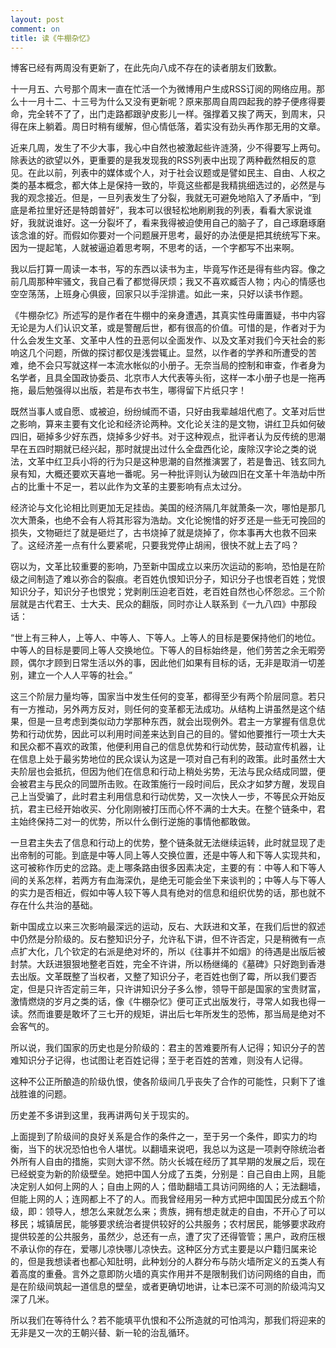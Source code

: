 ```yaml
---
layout: post
comment: on
title: 读《牛棚杂忆》
---
```


博客已经有两周没有更新了，在此先向八成不存在的读者朋友们致歉。

<!--excerpt-->

十一月五、六号那个周末一直在忙活一个为微博用户生成RSS订阅的网络应用。那么十一月十二、十三号为什么又没有更新呢？原来那周自周四起我的脖子便疼得要命，完全转不了了，出门走路都跟驴皮影儿一样。强撑着又挨了两天，到周末，只得在床上躺着。周日时稍有缓解，但心情低落，着实没有劲头再作那无用的文章。

近来几周，发生了不少大事，我心中自然也被激起些许涟漪，少不得要写上两句。除表达的欲望以外，更重要的是我发现我的RSS列表中出现了两种截然相反的意见。在此以前，列表中的媒体或个人，对于社会议题或是譬如民主、自由、人权之类的基本概念，都大体上是保持一致的，毕竟这些都是我精挑细选过的，必然是与我的观念接近。但是，一旦列表发生了分裂，我就无可避免地陷入了矛盾中，“到底是希拉里好还是特朗普好”，我本可以很轻松地刷刷我的列表，看看大家说谁好，我就说谁好。这一分裂坏了，看来我得被迫使用自己的脑子了，自己琢磨琢磨该念谁的好。而假如你要对一个问题展开思考，最好的办法便是把其统统写下来。因为一提起笔，人就被逼迫着思考啊，不思考的话，一个字都写不出来啊。

我以后打算一周读一本书，写的东西以读书为主，毕竟写作还是得有些内容。像之前几周那种牢骚文，我自己看了都觉得厌烦；我又不喜欢臧否人物；内心的情感也空空荡荡，上班身心俱疲，回家只以手淫排遣。如此一来，只好以读书作题。

《牛棚杂忆》所述写的是作者在牛棚中的亲身遭遇，其真实性毋庸置疑，书中内容无论是为人们认识文革，或是警醒后世，都有很高的价值。可惜的是，作者对于为什么会发生文革、文革中人性的丑恶何以全面发作、以及文革对我们今天社会的影响这几个问题，所做的探讨都仅是浅尝辄止。显然，以作者的学养和所遭受的苦难，绝不会只写就这样一本流水帐似的小册子。无奈当局的控制和审查，作者身为名学者，且具全国政协委员、北京市人大代表等头衔，这样一本小册子也是一拖再拖，最后勉强得以出版，若是布衣书生，哪得留下片纸只字！

既然当事人或自愿、或被迫，纷纷缄而不语，只好由我辈越俎代庖了。文革对后世之影响，算来主要有文化论和经济论两种。文化论关注的是文物，讲红卫兵如何破四旧，砸掉多少好东西，烧掉多少好书。对于这种观点，批评者认为反传统的思潮早在五四时期就已经兴起，那时就提出过什么全盘西化论，废除汉字论之类的说法，文革中红卫兵小将的行为只是这种思潮的自然推演罢了，若是鲁迅、钱玄同九泉有知，大概还要欢天喜地一番呢。另一种批评则认为破四旧在文革十年浩劫中所占的比重十不足一，若以此作为文革的主要影响有点太过分。

经济论与文化论相比则更加无足挂齿。美国的经济隔几年就萧条一次，哪怕是那几次大萧条，也绝不会有人将其形容为浩劫。文化论惋惜的好歹还是一些无可挽回的损失，文物砸烂了就是砸烂了，古书烧掉了就是烧掉了，你本事再大也救不回来了。这经济差一点有什么要紧呢，只要我党停止胡闹，很快不就上去了吗？

窃以为，文革比较重要的影响，乃至新中国成立以来历次运动的影响，恐怕是在阶级之间制造了难以弥合的裂痕。老百姓仇恨知识分子，知识分子也恨老百姓；党恨知识分子，知识分子也恨党；党剥削压迫老百姓，老百姓自然也心怀怨忿。三个阶层就是古代君王、士大夫、民众的翻版，同时亦让人联系到《一九八四》中那段话：

“世上有三种人，上等人、中等人、下等人。上等人的目标是要保持他们的地位。中等人的目标是要同上等人交换地位。下等人的目标始终是，他们劳苦之余无暇旁顾，偶尔才顾到日常生活以外的事，因此他们如果有目标的话，无非是取消一切差别，建立一个人人平等的社会。”

这三个阶层力量均等，国家当中发生任何的变革，都得至少有两个阶层同意。若只有一方推动，另外两方反对，则任何的变革都无法成功。从结构上讲虽然是这个结果，但是一旦考虑到类似动力学那种东西，就会出现例外。君主一方掌握有信息优势和行动优势，因此可以利用时间差来达到自己的目的。譬如他要推行一项士大夫和民众都不喜欢的政策，他便利用自己的信息优势和行动优势，鼓动宣传机器，让在信息上处于最劣势地位的民众误认为这是一项对自己有利的政策。此时虽然士大夫阶层也会抵抗，但因为他们在信息和行动上稍处劣势，无法与民众结成同盟，便会被君主与民众的同盟所击败。在政策施行一段时间后，民众才如梦方醒，发现自己上当受骗了，此时君主利用信息和行动优势，又一次快人一步，不等民众开始反抗，君主已经开始收买、分化刚刚被打压而心怀不满的士大夫。在整个链条中，君主始终保持二对一的优势，所以什么倒行逆施的事情他都敢做。

一旦君主失去了信息和行动上的优势，整个链条就无法继续运转，此时就显现了走出帝制的可能。到底是中等人同上等人交换位置，还是中等人和下等人实现共和，这可被称作历史的岔路。走上哪条路由很多因素决定，主要的有：中等人和下等人间的关系怎样，若两方有血海深仇，是绝无可能会坐下来谈判的；中等人与下等人的实力是否相近，假如中等人较下等人具有绝对的信息和组织优势的话，那也就不存在什么共治的基础。

新中国成立以来三次影响最深远的运动，反右、大跃进和文革，在我们后世的叙述中仍然是分阶级的。反右整知识分子，允许私下讲，但不许否定，只是稍微有一点点扩大化，几个钦定的右派是绝对坏的，所以《往事并不如烟》的待遇是出版后被封禁。大跃进狠狠地整老百姓，完全不许讲，所以杨继绳的《墓碑》只好跑到香港去出版。文革既整了当权者，又整了知识分子，老百姓也倒了霉，所以我们要否定，但是只许否定前三年，只许讲知识分子多么惨，领导干部是国家的宝贵财富，激情燃烧的岁月之类的话，像《牛棚杂忆》便可正式出版发行，寻常人如我也得一读。然而谁要是敢坏了三七开的规矩，讲出后七年所发生的恐怖，那当局是绝对不会客气的。

所以说，我们国家的历史也是分阶级的：君主的苦难要所有人记得；知识分子的苦难知识分子记得，也试图让老百姓记得；至于老百姓的苦难，则没有人记得。

这种不公正所酿造的阶级仇恨，使各阶级间几乎丧失了合作的可能性，只剩下了谁战胜谁的问题。

历史差不多讲到这里，我再讲两句关于现实的。

上面提到了阶级间的良好关系是合作的条件之一，至于另一个条件，即实力的均衡，当下的状况恐怕也令人堪忧。以翻墙来说吧，我总以为这是一项剥夺除统治者外所有人自由的措施，实则大谬不然。防火长城在经历了其早期的发展之后，现在已经蜕变为新的阶级壁垒。她把中国人分成了五类，分别是：自己自由上网，且能决定别人如何上网的人；自由上网的人；借助翻墙工具访问网络的人；无法翻墙，但能上网的人；连网都上不了的人。而我曾经用另一种方式把中国国民分成五个阶级，即：领导人，想怎么来就怎么来；贵族，拥有想走就走的自由，不开心了可以移民；城镇居民，能够要求统治者提供较好的公共服务；农村居民，能够要求政府提供较差的公共服务，虽然少，总还有一点，遭了灾了还得管管；黑户，政府压根不承认你的存在，爱哪儿凉快哪儿凉快去。这种区分方式主要是以户籍归属来论的，但是我想读者也都心知肚明，此种划分的人群分布与防火墙所定义的五类人有着高度的重叠。言外之意即防火墙的真实作用并不是限制我们访问网络的自由，而是在阶级间筑起一道信息的壁垒，或者更确切地讲，让本已深不可测的阶级鸿沟又深了几米。

所以我们在等待什么？若不能填平仇恨和不公所造就的可怕鸿沟，那我们将迎来的无非是又一次的王朝兴替、新一轮的治乱循环。
